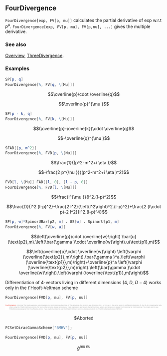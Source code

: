 ## FourDivergence

`FourDivergence[exp, FV[p, mu]]` calculates the partial derivative of exp w.r.t $p^{\mu }$. `FourDivergence[exp, FV[p, mu], FV[p,nu], ...]` gives the multiple derivative.

### See also

[Overview](Extra/FeynCalc.md), [ThreeDivergence](ThreeDivergence.md).

### Examples

```mathematica
SP[p, q]
FourDivergence[%, FV[q, \[Mu]]]
```

$$\overline{p}\cdot \overline{q}$$

$$\overline{p}^{\mu }$$

```mathematica
SP[p - k, q]
FourDivergence[%, FV[k, \[Mu]]]
```

$$(\overline{p}-\overline{k})\cdot \overline{q}$$

$$-\overline{q}^{\mu }$$

```mathematica
SFAD[{p, m^2}]
FourDivergence[%, FVD[p, \[Nu]]]
```

$$\frac{1}{(p^2-m^2+i \eta )}$$

$$-\frac{2 p^{\nu }}{(p^2-m^2+i \eta )^2}$$

```mathematica
FVD[l, \[Mu]] FAD[{l, 0}, {l - p, 0}]
FourDivergence[%, FVD[l, \[Mu]]]
```

$$\frac{l^{\mu }}{l^2.(l-p)^2}$$

$$\frac{D}{l^2.(l-p)^2}-\frac{2 l^2}{\left(l^2\right)^2.(l-p)^2}+\frac{2 (l\cdot p)-2 l^2}{l^2.(l-p)^4}$$

```mathematica
SP[p, w]*SpinorUBar[p2, m] . GS[w] . SpinorU[p1, m]
FourDivergence[%, FV[w, a]]
```

$$\left(\overline{p}\cdot \overline{w}\right) \bar{u}(\text{p2},m).\left(\bar{\gamma }\cdot \overline{w}\right).u(\text{p1},m)$$

$$\left(\overline{p}\cdot \overline{w}\right) \left(\varphi (\overline{\text{p2}},m)\right).\bar{\gamma }^a.\left(\varphi (\overline{\text{p1}},m)\right)+\overline{p}^a \left(\varphi (\overline{\text{p2}},m)\right).\left(\bar{\gamma }\cdot \overline{w}\right).\left(\varphi (\overline{\text{p1}},m)\right)$$

Differentiation of $4$-vectors living  in different dimensions ($4$, $D$, $D-4$) works only in the t'Hooft-Veltman scheme

```mathematica
FourDivergence[FVD[p, mu], FV[p, nu]]
```

![0n13hj2mmcy3r](img/0n13hj2mmcy3r.svg)

$$\text{\$Aborted}$$

```mathematica
FCSetDiracGammaScheme["BMHV"];
```

```mathematica
FourDivergence[FVD[p, mu], FV[p, nu]]
```

$$\bar{g}^{\text{mu}\;\text{nu}}$$